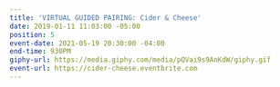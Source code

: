 ```yaml
---
title: 'VIRTUAL GUIDED PAIRING: Cider & Cheese'
date: 2019-01-11 11:03:00 -05:00
position: 5
event-date: 2021-05-19 20:30:00 -04:00
end-time: 930PM
giphy-url: https://media.giphy.com/media/pQVai9s9AnKdW/giphy.gif
event-url: https://cider-cheese.eventbrite.com
---
```


